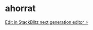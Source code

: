 # ahorrat

[Edit in StackBlitz next generation editor ⚡️](https://stackblitz.com/~/github.com/jorgejime/ahorrat)